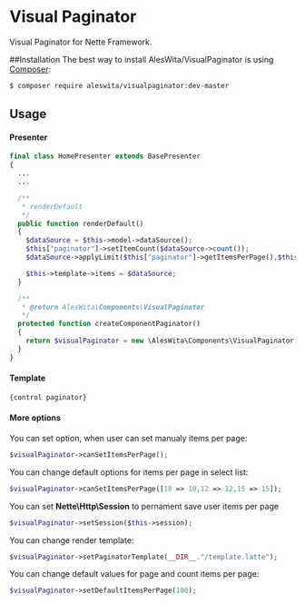 # Visual Paginator
Visual Paginator for Nette Framework.

##Installation
The best way to install AlesWita/VisualPaginator is using [Composer](http://getcomposer.org/):
```sh
$ composer require aleswita/visualpaginator:dev-master
```

## Usage
#### Presenter
```php
final class HomePresenter extends BasePresenter
{
  ...
  ...

  /**
   * renderDefault
   */
  public function renderDefault()
  {
    $dataSource = $this->model->dataSource();
    $this["paginator"]->setItemCount($dataSource->count());
    $dataSource->applyLimit($this["paginator"]->getItemsPerPage(),$this["paginator"]->getOffset());

    $this->template->items = $dataSource;
  }

  /**
   * @return AlesWita\Components\VisualPaginator
   */
  protected function createComponentPaginator()
  {
    return $visualPaginator = new \AlesWita\Components\VisualPaginator;
  }
}
```
#### Template
```html
{control paginator}
```


#### More options
You can set option, when user can set manualy items per page:
```php
$visualPaginator->canSetItemsPerPage();
```

You can change default options for items per page in select list:
```php
$visualPaginator->canSetItemsPerPage([10 => 10,12 => 12,15 => 15]);
```

You can set **Nette\Http\Session** to pernament save user items per page
```php
$visualPaginator->setSession($this->session);
```

You can change render template:
```php
$visualPaginator->setPaginatorTemplate(__DIR__."/template.latte");
```

You can change default values for page and count items per page:
```php
$visualPaginator->setDefaultItemsPerPage(100);
```

